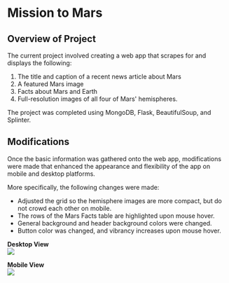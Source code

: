 # Mission to Mars
## Overview of Project
The current project involved creating a web app that scrapes for and displays the following:
1. The title and caption of a recent news article about Mars
2. A featured Mars image 
3. Facts about Mars and Earth
4. Full-resolution images of all four of Mars' hemispheres. 

The project was completed using MongoDB, Flask, BeautifulSoup, and Splinter. 

## Modifications
Once the basic information was gathered onto the web app, modifications were made that enhanced the appearance and flexibility of the app on mobile and desktop platforms. 

More specifically, the following changes were made: 
- Adjusted the grid so the hemisphere images are more compact, but do not crowd each other on mobile. 
- The rows of the Mars Facts table are highlighted upon mouse hover. 
- General background and header background colors were changed. 
- Button color was changed, and vibrancy increases upon mouse hover.  

**Desktop View**   
![](Resources/mars_desktop_app.gif)

**Mobile View**   
![](Resources/mars_mobile_app.gif)